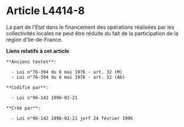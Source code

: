 # Article L4414-8

La part de l'Etat dans le financement des opérations réalisées par les collectivités locales ne peut être réduite du fait de
la participation de la région d'Ile-de-France.

**Liens relatifs à cet article**

	**Anciens textes**:

	  - Loi n°76-394 du 6 mai 1976 - art. 32 (M)
	  - Loi n°76-394 du 6 mai 1976 - art. 32 (Ab)

	**Codifié par**:

	  - Loi n°96-142 1996-02-21

	**Créé par**:

	  - Loi n°96-142 1996-02-21 jorf 24 février 1996
